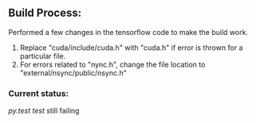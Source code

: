 ## Build Process:

Performed a few changes in the tensorflow code to make the build work.
1. Replace "cuda/include/cuda.h" with "cuda.h" if error is thrown for a particular file.
2. For errors related to "nync.h", change the file location to "external/nsync/public/nsync.h"

### Current status:
*py.test test* still failing

